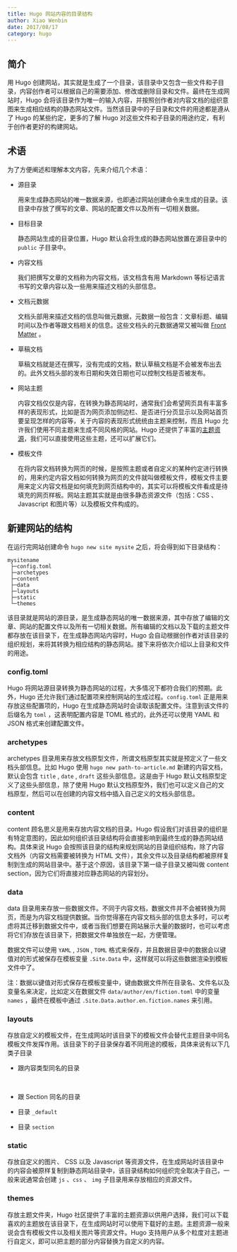 ```yaml
---
title: Hugo 网站内容的目录结构
author: Xiao Wenbin
date: 2017/08/17
category: hugo
---
```


## 简介

用 Hugo 创建网站，其实就是生成了一个目录，该目录中又包含一些文件和子目录，内容创作者可以根据自己的需要添加、修改或删除目录和文件。最终在生成网站时，Hugo 会将该目录作为唯一的输入内容，并按照创作者对内容文档的组织意图来生成相应结构的静态网站文件。当然该目录中的子目录和文件的用途都是遵从了 Hugo 的某些约定，更多的了解 Hugo 对这些文件和子目录的用途约定，有利于创作者更好的构建网站。

## 术语

为了方便阐述和理解本文内容，先来介绍几个术语：

- 源目录

  用来生成静态网站的唯一数据来源，也即通过网站创建命令来生成的目录。该目录中存放了撰写的文章、网站的配置文件以及所有一切相关数据。

- 目标目录

  静态网站生成的目录位置，Hugo 默认会将生成的静态网站放置在源目录中的 `public` 子目录中。

- 内容文档

  我们把撰写文章的文档称为内容文档，该文档含有用 Markdown 等标记语言书写的文章内容以及一些用来描述文档的头部信息。

- 文档元数据

  文档头部用来描述文档的信息叫做元数据，元数据一般包含：文章标题、编辑时间以及作者等跟文档相关的信息。这些文档头的元数据通常又被叫做 [Front Matter][1] 。

- 草稿文档

  草稿文档就是还在撰写，没有完成的文档，默认草稿文档是不会被发布出去的。此外文档头部的发布日期和失效日期也可以控制文档是否被发布。

- 网站主题

  内容文档仅仅是内容，在转换为静态网站时，通常我们会希望网页具有丰富多样的表现形式，比如是否为网页添加侧边栏、是否进行分页显示以及网站首页要呈现怎样的内容等，关于内容的表现形式统统由主题来控制，而且 Hugo 允许我们使用不同主题来生成不同风格的网站。Hugo 还提供了丰富的[主题资源][2]，我们可以直接使用这些主题，还可以扩展它们。

- 模板文件

  在将内容文档转换为网页的时候，是按照主题或者自定义的某种约定进行转换的，用来约定内容文档如何转换为网页的文件就叫做模板文件，模板文件主要用来定义内容文档是如何填充到网页结构中的，其实可以将模板文件看成是待填充的网页样板。网站主题其实就是由很多静态资源文件（包括：CSS 、Javascript 和图片等）以及模板文件构成的。

## 新建网站的结构

在运行完网站创建命令 `hugo new site mysite` 之后，将会得到如下目录结构：

```
mysitename
 ├─config.toml
 ├─archetypes
 ├─content
 ├─data
 ├─layouts
 ├─static
 └─themes
```

该目录就是网站的源目录，是生成静态网站的唯一数据来源，其中存放了编辑的文章、网站的配置文件以及所有一切相关数据。所有编辑的文档以及下载的主题文件都存放在该目录下，在生成静态网站内容时，Hugo 会自动根据创作者对该目录的组织规划，来将其转换为相应结构的静态网站。接下来将依次介绍以上目录和文件的用途。

### config.toml

Hugo 将网站源目录转换为静态网站的过程，大多情况下都符合我们的预期。此外，Hugo 还允许我们通过配置项来控制网站的生成过程。`config.toml` 正是用来存放这些配置项的，Hugo 在生成静态网站时会读取该配置文件。注意到该文件的后缀名为 `toml` ，这表明配置内容是 TOML 格式的，此外还可以使用 YAML 和 JSON 格式来创建配置文件。

### archetypes

archetypes 目录用来存放文档原型文件，所谓文档原型其实就是预定义了一些文档头部信息。比如 Hugo 使用 `hugo new path-to-article.md` 新建的内容文档，默认会包含 `title` , `date` , `draft` 这些头部信息。这是由于 Hugo 默认文档原型定义了这些头部信息，除了使用 Hugo 默认文档原型外，我们也可以定义自己的文档原型，然后可以在创建的内容文档中插入自己定义的文档头部信息。

### content

content 顾名思义是用来存放内容文档的目录。Hugo 假设我们对该目录的组织是有特定意图的，因此如何组织该目录结构将会直接影响到最终生成的静态网站结构。具体来说 Hugo 会按照该目录的结构来规划网站的目录组织结构，除了内容文档外（内容文档需要被转换为 HTML 文件），其余文件以及目录结构都被原样复制到生成的网站目录中。基于这个原因，该目录下第一级子目录又被叫做 content section，因为它们将直接对应静态网站的内容划分。

### data

data 目录用来存放一些数据文件。不同于内容文档，数据文件并不会被转换为网页，而是为内容文档提供数据。当你觉得塞在内容文档头部的信息太多时，可以考虑将其迁移到数据文件中，或者当我们想要在网站展示大量的数据时，也可以考虑将它们存放在该目录下，把数据文件单独放在一起，方便管理。

数据文件可以使用 `YAML` , `JSON` , `TOML` 格式来保存，并且数据目录中的数据会以键值对的形式被保存在模板变量 `.Site.Data` 中，这样就可以将这些数据渲染到模板文件中了。

注：数据以键值对形式保存在模板变量中，键由数据文件所在目录名、文件名以及变量名来决定，比如定义在数据文件 `data/author/en/fiction.toml` 中的变量 `names` ，最终在模板中通过 `.Site.Data.author.en.fiction.names` 来引用。

### layouts

存放自定义的模板文件，在生成网站时该目录下的模板文件会替代主题目录中同名模板文件发挥作用。该目录下的子目录保存着不同用途的模板，具体来说有以下几类子目录

- 跟内容类型同名的目录

  ​

- 跟 Section 同名的目录

- 目录 `_default`

- 目录 `section`

### static

存放自定义的图片、 CSS 以及 Javascript 等资源文件，在生成网站时该目录中的内容会被原样复制到静态网站目录中，该目录结构如何组织完全取决于自己，一般来说通常会创建 `js` 、`css` 、 `img` 子目录用来存放相应的资源文件。

### themes

存放主题文件夹，Hugo 社区提供了丰富的主题资源以供用户选择，我们可以下载喜欢的主题放在该目录下，在生成网站时可以使用下载好的主题。主题资源一般来说会含有模板文件以及相关图片等资源文件。Hugo 支持用户从多个粒度对主题进行自定义，即可以把主题的部分内容替换为自定义的内容。



[1]: https://gohugo.io/content-management/front-matter/	"Hugo Front Matter"
[2]: https://themes.gohugo.io/	"Hugo Theme"